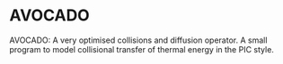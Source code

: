 # AVOCADO
AVOCADO: A very optimised collisions and diffusion operator. A small program to model collisional transfer of thermal energy in the PIC style.
